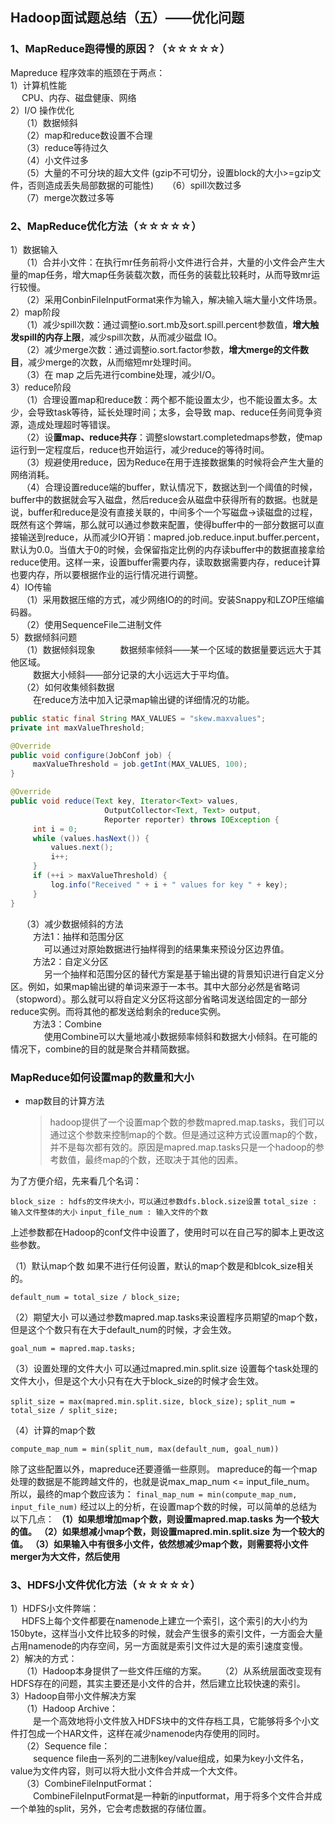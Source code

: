 ## Hadoop面试题总结（五）——优化问题

### 1、MapReduce跑得慢的原因？（**☆☆☆☆☆**）
Mapreduce 程序效率的瓶颈在于两点：  
1）计算机性能  
&emsp; CPU、内存、磁盘健康、网络  
2）I/O 操作优化  
&emsp; （1）数据倾斜  
&emsp; （2）map和reduce数设置不合理  
&emsp; （3）reduce等待过久  
&emsp; （4）小文件过多   
&emsp; （5）大量的不可分块的超大文件  (gzip不可切分，设置block的大小>=gzip文件，否则造成丢失局部数据的可能性) 
&emsp; （6）spill次数过多  
&emsp; （7）merge次数过多等  

### 2、MapReduce优化方法（☆☆☆☆☆）  
1）数据输入  
&emsp; （1）合并小文件：在执行mr任务前将小文件进行合并，大量的小文件会产生大量的map任务，增大map任务装载次数，而任务的装载比较耗时，从而导致mr运行较慢。   
&emsp; （2）采用ConbinFileInputFormat来作为输入，解决输入端大量小文件场景。  
2）map阶段  
&emsp; （1）减少spill次数：通过调整io.sort.mb及sort.spill.percent参数值，**增大触发spill的内存上限**，减少spill次数，从而减少磁盘 IO。   
&emsp; （2）减少merge次数：通过调整io.sort.factor参数，**增大merge的文件数目**，减少merge的次数，从而缩短mr处理时间。    
&emsp; （3）在 map 之后先进行combine处理，减少I/O。  
3）reduce阶段  
&emsp; （1）合理设置map和reduce数：两个都不能设置太少，也不能设置太多。太少，会导致task等待，延长处理时间；太多，会导致 map、reduce任务间竞争资源，造成处理超时等错误。   
&emsp; （2）设**置map、reduce共存**：调整slowstart.completedmaps参数，使map运行到一定程度后，reduce也开始运行，减少reduce的等待时间。  
&emsp; （3）规避使用reduce，因为Reduce在用于连接数据集的时候将会产生大量的网络消耗。  
&emsp; （4）合理设置reduce端的buffer，默认情况下，数据达到一个阈值的时候，buffer中的数据就会写入磁盘，然后reduce会从磁盘中获得所有的数据。也就是说，buffer和reduce是没有直接关联的，中间多个一个写磁盘->读磁盘的过程，既然有这个弊端，那么就可以通过参数来配置，使得buffer中的一部分数据可以直接输送到reduce，从而减少IO开销：mapred.job.reduce.input.buffer.percent，默认为0.0。当值大于0的时候，会保留指定比例的内存读buffer中的数据直接拿给reduce使用。这样一来，设置buffer需要内存，读取数据需要内存，reduce计算也要内存，所以要根据作业的运行情况进行调整。  
4）IO传输  
&emsp; （1）采用数据压缩的方式，减少网络IO的的时间。安装Snappy和LZOP压缩编码器。  
&emsp; （2）使用SequenceFile二进制文件  
5）数据倾斜问题  
&emsp; （1）数据倾斜现象 
&emsp; &emsp; 数据频率倾斜——某一个区域的数据量要远远大于其他区域。  
&emsp; &emsp; 数据大小倾斜——部分记录的大小远远大于平均值。  
&emsp; （2）如何收集倾斜数据  
&emsp; &emsp; 在reduce方法中加入记录map输出键的详细情况的功能。

```java
public static final String MAX_VALUES = "skew.maxvalues";
private int maxValueThreshold;

@Override
public void configure(JobConf job) {
     maxValueThreshold = job.getInt(MAX_VALUES, 100);
}

@Override
public void reduce(Text key, Iterator<Text> values,
                     OutputCollector<Text, Text> output,
                     Reporter reporter) throws IOException {
     int i = 0;
     while (values.hasNext()) {
         values.next();
         i++;
     }
     if (++i > maxValueThreshold) {
         log.info("Received " + i + " values for key " + key);
     }
}
```
&emsp; （3）减少数据倾斜的方法  
&emsp; &emsp; 方法1：抽样和范围分区  
&emsp; &emsp; &emsp; 可以通过对原始数据进行抽样得到的结果集来预设分区边界值。  
&emsp; &emsp; 方法2：自定义分区   
&emsp; &emsp; &emsp; 另一个抽样和范围分区的替代方案是基于输出键的背景知识进行自定义分区。例如，如果map输出键的单词来源于一本书。其中大部分必然是省略词（stopword）。那么就可以将自定义分区将这部分省略词发送给固定的一部分reduce实例。而将其他的都发送给剩余的reduce实例。  
&emsp; &emsp; 方法3：Combine  
&emsp; &emsp; &emsp; 使用Combine可以大量地减小数据频率倾斜和数据大小倾斜。在可能的情况下，combine的目的就是聚合并精简数据。 

### MapReduce如何设置map的数量和大小

- map数目的计算方法

  > ​	hadoop提供了一个设置map个数的参数mapred.map.tasks，我们可以通过这个参数来控制map的个数。但是通过这种方式设置map的个数，并不是每次都有效的。原因是mapred.map.tasks只是一个hadoop的参考数值，最终map的个数，还取决于其他的因素。

为了方便介绍，先来看几个名词：

`block_size : hdfs的文件块大小，可以通过参数dfs.block.size设置`
`total_size : 输入文件整体的大小`
`input_file_num : 输入文件的个数`

上述参数都在Hadoop的conf文件中设置了，使用时可以在自己写的脚本上更改这些参数。

（1）默认map个数
如果不进行任何设置，默认的map个数是和blcok_size相关的。

`default_num = total_size / block_size;`

（2）期望大小
可以通过参数mapred.map.tasks来设置程序员期望的map个数，但是这个个数只有在大于default_num的时候，才会生效。

`goal_num = mapred.map.tasks;`

（3）设置处理的文件大小
可以通过mapred.min.split.size 设置每个task处理的文件大小，但是这个大小只有在大于block_size的时候才会生效。

`split_size = max(mapred.min.split.size, block_size);`
`split_num = total_size / split_size;`

（4）计算的map个数

`compute_map_num = min(split_num, max(default_num, goal_num))`

除了这些配置以外，mapreduce还要遵循一些原则。 mapreduce的每一个map处理的数据是不能跨越文件的，也就是说max_map_num <= input_file_num。 所以，最终的map个数应该为：
`final_map_num = min(compute_map_num, input_file_num)`
经过以上的分析，在设置map个数的时候，可以简单的总结为以下几点：
**（1）如果想增加map个数，则设置mapred.map.tasks 为一个较大的值。**
**（2）如果想减小map个数，则设置mapred.min.split.size 为一个较大的值。**
**（3）如果输入中有很多小文件，依然想减少map个数，则需要将小文件merger为大文件，然后使用**

### 3、HDFS小文件优化方法（☆☆☆☆☆）  
1）HDFS小文件弊端：  
&emsp; HDFS上每个文件都要在namenode上建立一个索引，这个索引的大小约为150byte，这样当小文件比较多的时候，就会产生很多的索引文件，一方面会大量占用namenode的内存空间，另一方面就是索引文件过大是的索引速度变慢。   
2）解决的方式：   
&emsp; （1）Hadoop本身提供了一些文件压缩的方案。 
&emsp; （2）从系统层面改变现有HDFS存在的问题，其实主要还是小文件的合并，然后建立比较快速的索引。  
3）Hadoop自带小文件解决方案  
&emsp; （1）Hadoop Archive：  
&emsp; &emsp; 是一个高效地将小文件放入HDFS块中的文件存档工具，它能够将多个小文件打包成一个HAR文件，这样在减少namenode内存使用的同时。   
&emsp; （2）Sequence file：  
&emsp; &emsp; sequence file由一系列的二进制key/value组成，如果为key小文件名，value为文件内容，则可以将大批小文件合并成一个大文件。   
&emsp; （3）CombineFileInputFormat：  
&emsp; &emsp; CombineFileInputFormat是一种新的inputformat，用于将多个文件合并成一个单独的split，另外，它会考虑数据的存储位置。  












